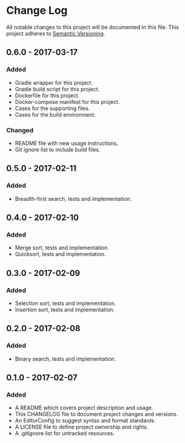 # Change Log

All notable changes to this project will be documented in this file. This
project adheres to [Semantic Versioning](http://semver.org).

## 0.6.0 - 2017-03-17

### Added

  - Gradle wrapper for this project.
  - Gradle build script for this project.
  - Dockerfile for this project.
  - Docker-compose manifest for this project.
  - Cases for the supporting files.
  - Cases for the build environment.

### Changed

  - README file with new usage instructions.
  - Git ignore list to include build files.

## 0.5.0 - 2017-02-11

### Added

  - Breadth-first search, tests and implementation.

## 0.4.0 - 2017-02-10

### Added

  - Merge sort, tests and implementation.
  - Quicksort, tests and implementation.

## 0.3.0 - 2017-02-09

### Added

  - Selection sort, tests and implementation.
  - Insertion sort, tests and implementation.

## 0.2.0 - 2017-02-08

### Added

  - Binary search, tests and implementation.

## 0.1.0 - 2017-02-07

### Added

  - A README which covers project description and usage.
  - This CHANGELOG file to document project changes and versions.
  - An EditorConfig to suggest syntax and format standards.
  - A LICENSE file to define project ownership and rights.
  - A .gitignore list for untracked resources.
